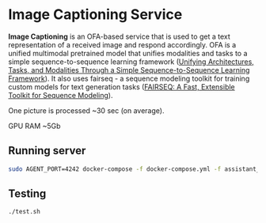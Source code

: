 # Image Captioning Service

**Image Captioning** is an OFA-based service that is used to get a text representation of a received image and respond accordingly. OFA is a unified multimodal pretrained model that unifies modalities and tasks to a simple sequence-to-sequence learning framework ([Unifying Architectures, Tasks, and Modalities Through a Simple Sequence-to-Sequence Learning Framework](http://arxiv.org/abs/2202.03052)). It also uses fairseq - a sequence modeling toolkit for training custom models for text generation tasks ([FAIRSEQ: A Fast, Extensible Toolkit for Sequence Modeling](https://aclanthology.org/N19-4009.pdf)). 

One picture is processed ~30 sec (on average).

GPU RAM ~5Gb 

## Running server

```sh
sudo AGENT_PORT=4242 docker-compose -f docker-compose.yml -f assistant_dists/dream/docker-compose.override.yml -f assistant_dists/dream/dev.yml -f assistant_dists/dream/test.yml up --build image-captioning
```

## Testing

```sh
./test.sh
```
